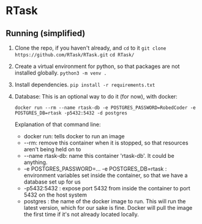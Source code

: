 # RTask

## Running (simplified)

1. Clone the repo, if you haven't already, and `cd` to it
`git clone https://github.com/RTask/RTask.git`
`cd RTask/`

2. Create a virtual environment for python, so that
packages are not installed globally.
`python3 -m venv .`

3. Install dependencies.
`pip install -r requirements.txt`

4. Database: This is an optional way to do it (for now), with docker:

   `docker run --rm --name rtask-db -e POSTGRES_PASSWORD=RobedCoder -e POSTGRES_DB=rtask -p5432:5432 -d postgres`

   Explanation of that command line:
   * docker run: tells docker to run an image
   * --rm: remove this container when it is stopped, so that resources aren't being held on to
   * --name rtask-db: name this container 'rtask-db'. It could be anything.
   * -e POSTGRES_PASSWORD=... -e POSTGRES_DB=rtask : environment variables set inside the container,
     so that we have a database set up for us
   * -p5432:5432 : expose port 5432 from inside the container to port 5432 on the host system
   * postgres : the name of the docker image to run. This will run the latest version, which for
     our sake is fine. Docker will pull the image the first time if it's not already located locally.

